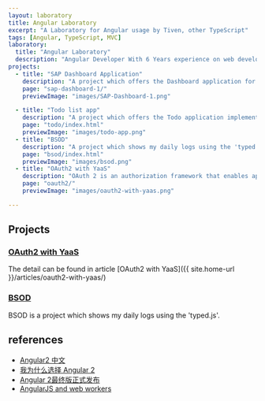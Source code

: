 ```yaml
---
layout: laboratory
title: Angular Laboratory
excerpt: "A Laboratory for Angular usage by Tiven, other TypeScript"
tags: [Angular, TypeScript, MVC]
laboratory:
  title: "Angular Laboratory"
  description: "Angular Developer With 6 Years experience on web development."
projects:
  - title: "SAP Dashboard Application"
    description: "A project which offers the Dashboard application for SAP System e.g. S4HC, SAC, BW ..."
    page: "sap-dashboard-1/"
    previewImage: "images/SAP-Dashboard-1.png"

  - title: "Todo list app"
    description: "A project which offers the Todo application implemented using MVC concept in the Angular2 framework and TypeScript development language."
    page: "todo/index.html"
    previewImage: "images/todo-app.png"
  - title: "BSOD"
    description: "A project which shows my daily logs using the 'typed.js'."
    page: "bsod/index.html"
    previewImage: "images/bsod.png"
  - title: "OAuth2 with YaaS"
    description: "OAuth 2 is an authorization framework that enables applications to obtain limited access to user accounts on an HTTP service, such as Facebook, GitHub, and YaaS."
    page: "oauth2/"
    previewImage: "images/oauth2-with-yaas.png"

---
```


## Projects

### [OAuth2 with YaaS](oauth2/)

The detail can be found in article [OAuth2 with YaaS]({{ site.home-url }}/articles/oauth2-with-yaas/)

### [BSOD](bsod/index.html)

BSOD is a project which shows my daily logs using the 'typed.js'.

## references

* [Angular2 中文](https://www.angular.cn)
* [我为什么选择 Angular 2](http://web.jobbole.com/87138/)
* [Angular 2最终版正式发布](http://blog.csdn.net/powertoolsteam/article/details/52575224)
* [AngularJS and web workers](http://stackoverflow.com/questions/16713925/angularjs-and-web-workers)
